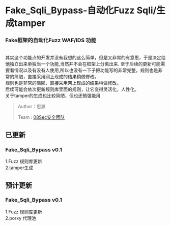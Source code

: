 # Fake_Sqli_Bypass-自动化Fuzz Sqli/生成tamper
### Fake框架的自动化Fuzz WAF/IDS 功能
</br>
其实这个功能点的开发并没有我想的这么简单，但是又非常的有意思，于是决定给他独立出来单独当一个功能,当然并不会在框架上分离出来.
至于后续的更新可能需要看情况以及有没有人使用,所以也没有一下子把功能写的非常完整，规则也是非常的简陋，直接采用网上现成的结果稍做修改。
</br>
规则也是非常的简陋，直接采用网上现成的结果稍做修改。
</br>
后续可能会依次更新规则库里面的规则，让它变得灵活化，人性化。
</br>
关于tamper的生成也比较简陋，但也还勉强能用
</br>

>Author：思源
>
>Team  : [08Sec安全团队](https://www.08sec.org/)

## 已更新
### Fake_Sqli_Bypass v0.1

1.Fuzz 规则库更新
</br>
2.tamper生成

## 预计更新
### Fake_Sqli_Bypass v0.1

1.Fuzz 规则库更新
</br>
2.porxy 代理池
